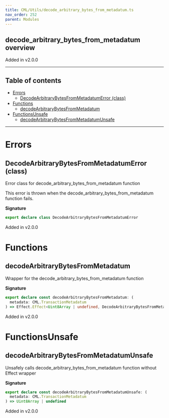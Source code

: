 ```yaml
---
title: CML/Utils/decode_arbitrary_bytes_from_metadatum.ts
nav_order: 252
parent: Modules
---
```


## decode_arbitrary_bytes_from_metadatum overview

Added in v2.0.0

---

<h2 class="text-delta">Table of contents</h2>

- [Errors](#errors)
  - [DecodeArbitraryBytesFromMetadatumError (class)](#decodearbitrarybytesfrommetadatumerror-class)
- [Functions](#functions)
  - [decodeArbitraryBytesFromMetadatum](#decodearbitrarybytesfrommetadatum)
- [FunctionsUnsafe](#functionsunsafe)
  - [decodeArbitraryBytesFromMetadatumUnsafe](#decodearbitrarybytesfrommetadatumunsafe)

---

# Errors

## DecodeArbitraryBytesFromMetadatumError (class)

Error class for decode_arbitrary_bytes_from_metadatum function

This error is thrown when the decode_arbitrary_bytes_from_metadatum function fails.

**Signature**

```ts
export declare class DecodeArbitraryBytesFromMetadatumError
```

Added in v2.0.0

# Functions

## decodeArbitraryBytesFromMetadatum

Wrapper for the decode_arbitrary_bytes_from_metadatum function

**Signature**

```ts
export declare const decodeArbitraryBytesFromMetadatum: (
  metadata: CML.TransactionMetadatum
) => Effect.Effect<Uint8Array | undefined, DecodeArbitraryBytesFromMetadatumError>
```

Added in v2.0.0

# FunctionsUnsafe

## decodeArbitraryBytesFromMetadatumUnsafe

Unsafely calls decode_arbitrary_bytes_from_metadatum function without Effect wrapper

**Signature**

```ts
export declare const decodeArbitraryBytesFromMetadatumUnsafe: (
  metadata: CML.TransactionMetadatum
) => Uint8Array | undefined
```

Added in v2.0.0
